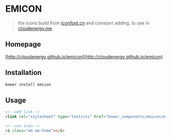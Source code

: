 # EMICON
> the icons build from [iconfont.cn](http://iconfont.cn) and constant adding, to use in [cloudenergy.me](http://cloudenergy.me)

## Homepage
[http://cloudenergy.github.io/emicon](http://cloudenergy.github.io/emicon)

## Installation
```cmd
bower install emicon
```

## Usage
```html
<!--add link-->
<link rel="stylesheet" type="text/css" href="bower_components/emicon/emicon.css">

<!--use icon-->
<i class="em em-home"></i>
```